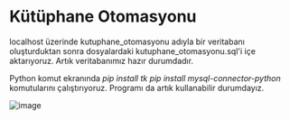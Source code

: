 # Kütüphane Otomasyonu

localhost üzerinde kutuphane_otomasyonu adıyla bir veritabanı oluşturduktan sonra dosyalardaki kutuphane_otomasyonu.sql'i içe aktarıyoruz. Artık veritabanımız hazır durumdadır.

Python komut ekranında 
  *pip install tk*
  *pip install mysql-connector-python*
komutularını çalıştırıyoruz. Programı da artık kullanabilir durumdayız.


![image](https://user-images.githubusercontent.com/54949171/226461158-4bf69ea7-3abc-4007-84b0-6c12dd0d7438.png)
